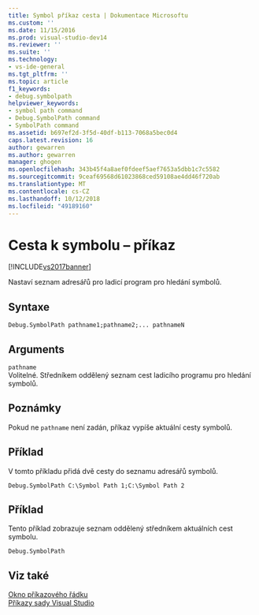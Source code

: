 ```yaml
---
title: Symbol příkaz cesta | Dokumentace Microsoftu
ms.custom: ''
ms.date: 11/15/2016
ms.prod: visual-studio-dev14
ms.reviewer: ''
ms.suite: ''
ms.technology:
- vs-ide-general
ms.tgt_pltfrm: ''
ms.topic: article
f1_keywords:
- debug.symbolpath
helpviewer_keywords:
- symbol path command
- Debug.SymbolPath command
- SymbolPath command
ms.assetid: b697ef2d-3f5d-40df-b113-7068a5bec0d4
caps.latest.revision: 16
author: gewarren
ms.author: gewarren
manager: ghogen
ms.openlocfilehash: 343b45f4a8aef0fdeef5aef7653a5dbb1c7c5582
ms.sourcegitcommit: 9ceaf69568d61023868ced59108ae4dd46f720ab
ms.translationtype: MT
ms.contentlocale: cs-CZ
ms.lasthandoff: 10/12/2018
ms.locfileid: "49189160"
---
```

# <a name="symbol-path-command"></a>Cesta k symbolu – příkaz
[!INCLUDE[vs2017banner](../../includes/vs2017banner.md)]

  
Nastaví seznam adresářů pro ladicí program pro hledání symbolů.  
  
## <a name="syntax"></a>Syntaxe  
  
```  
Debug.SymbolPath pathname1;pathname2;... pathnameN  
```  
  
## <a name="arguments"></a>Arguments  
 `pathname`  
 Volitelné. Středníkem oddělený seznam cest ladicího programu pro hledání symbolů.  
  
## <a name="remarks"></a>Poznámky  
 Pokud ne `pathname` není zadán, příkaz vypíše aktuální cesty symbolů.  
  
## <a name="example"></a>Příklad  
 V tomto příkladu přidá dvě cesty do seznamu adresářů symbolů.  
  
```  
Debug.SymbolPath C:\Symbol Path 1;C:\Symbol Path 2  
```  
  
## <a name="example"></a>Příklad  
 Tento příklad zobrazuje seznam oddělený středníkem aktuálních cest symbolu.  
  
```  
Debug.SymbolPath  
```  
  
## <a name="see-also"></a>Viz také  
 [Okno příkazového řádku](../../ide/reference/command-window.md)   
 [Příkazy sady Visual Studio](../../ide/reference/visual-studio-commands.md)



